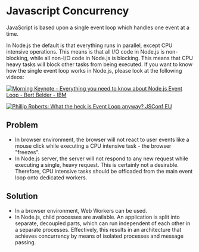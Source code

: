 # Javascript Concurrency

JavaScript is based upon a single event loop which handles one event at a time. 

In Node.js the default is that everything runs in parallel, except CPU intensive operations. This means is that all I/O code in Node.js is non-blocking, while all non-I/O code in Node.js is blocking.  This means that CPU heavy tasks will block other tasks from being executed. If you want to know how the single event loop works in Node.js, please look at the following videos:

[![Morning Keynote - Everything you need to know about Node.js Event Loop - Bert Belder - IBM](http://img.youtube.com/vi/PNa9OMajw9w/0.jpg)](http://www.youtube.com/watch?v=PNa9OMajw9w "Morning Keynote - Everything you need to know about Node.js Event Loop - Bert Belder - IBM")

[![Phillip Roberts: What the heck is Event Loop anyway? JSConf EU](http://img.youtube.com/vi/8aGhZQkoFbQ/0.jpg)](http://www.youtube.com/watch?v=8aGhZQkoFbQ "Phillip Roberts: What the heck is Event Loop anyway? JSConf EU")


## Problem

* In browser environment, the browser will not react to user events like a mouse click while executing a CPU intensive task - the browser "freezes". 
* In Node.js server, the server will not respond to any new request while executing a single, heavy request.  This is certainly not a desirable. Therefore, CPU intensive tasks should be offloaded from the main event loop onto dedicated workers. 

## Solution

* In a browser environment, Web Workers can be used. 
* In Node.js, child processes are available. An application is split into  separate, decoupled parts, which can run independent of each other in a separate processes. Effectively, this results in an architecture that achieves concurrency by means of isolated processes and message passing.
